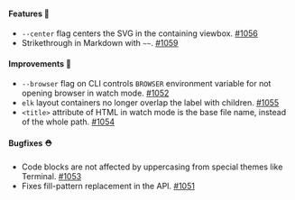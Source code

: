 #### Features 🚀

- `--center` flag centers the SVG in the containing viewbox. [#1056](https://github.com/terrastruct/d2/pull/1056)
- Strikethrough in Markdown with `~~`. [#1059](https://github.com/terrastruct/d2/pull/1059)

#### Improvements 🧹

- `--browser` flag on CLI controls `BROWSER` environment variable for not opening browser in watch mode. [#1052](https://github.com/terrastruct/d2/pull/1052)
- `elk` layout containers no longer overlap the label with children. [#1055](https://github.com/terrastruct/d2/pull/1055)
- `<title>` attribute of HTML in watch mode is the base file name, instead of the whole path. [#1054](https://github.com/terrastruct/d2/pull/1054)

#### Bugfixes ⛑️

- Code blocks are not affected by uppercasing from special themes like Terminal. [#1053](https://github.com/terrastruct/d2/pull/1053)
- Fixes fill-pattern replacement in the API. [#1051](https://github.com/terrastruct/d2/pull/1051)
